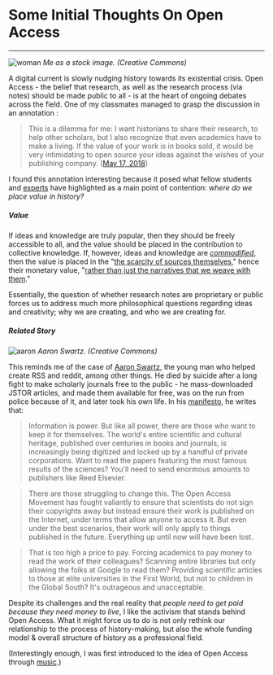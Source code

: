 # Some Initial Thoughts On Open Access
___
![woman](https://images.pexels.com/photos/1065704/pexels-photo-1065704.jpeg?cs=srgb&dl=adult-african-afro-1065704.jpg&fm=jpg "woman")
*Me as a stock image. (Creative Commons)*

A digital current is slowly nudging history towards its existential crisis. Open Access - the belief that research, as well as the research process (via notes) should be made public to all - is at the heart of ongoing debates across the field. One of my classmates managed to grasp the discussion in an annotation :
> This is a dilemma for me: I want historians to share their research, to help other scholars, but I also recognize that even academics have to make a living. If the value of your work is in books sold, it would be very intimidating to open source your ideas against the wishes of your publishing company. ([May 17, 2018][3])

I found this annotation interesting because it posed what fellow students and [experts][6] have highlighted as a main point of contention: *where do we place value in history?* 

##### Value 
If ideas and knowledge are truly popular, then they should be freely accessible to all, and the value should be placed in the contribution to collective knowledge. If, however, ideas and knowledge are *[commodified][7]*, then the value is placed in the "[the scarcity of sources themselves][4]," hence their monetary value, "[rather than just the narratives that we weave with them][4]."

Essentially, the question of whether research notes are proprietary or public forces us to address much more philosophical questions regarding ideas and creativity; why we are creating, and who we are creating for. 

##### Related Story
![aaron](https://upload.wikimedia.org/wikipedia/commons/f/fb/Aaron_Swartz_4_at_Boston_Wikipedia_Meetup%2C_2009-08-18.jpg "aaron")
*Aaron Swartz. (Creative Commons)* 

This reminds me of the case of [Aaron Swartz][1], the young man who helped create RSS and reddit, among other things. He died by suicide after a long fight to make scholarly journals free to the public - he mass-downloaded JSTOR articles, and made them available for free, was on the run from police because of it, and later took his own life. In his [manifesto][2], he writes that: 
> Information is power. But like all power, there are those who want to keep it for themselves. The world's entire scientific and cultural heritage, published over centuries in books and journals, is increasingly being digitized and locked up by a handful of private corporations. Want to read the papers featuring the most famous results of the sciences? You'll need to send enormous amounts to publishers like Reed Elsevier. 

> There are those struggling to change this. The Open Access Movement has fought 
valiantly to ensure that scientists do not sign their copyrights away but instead ensure their work is published on the Internet, under terms that allow anyone to access it. But even under the best scenarios, their work will only apply to things published in the future. Everything up until now will have been lost. 

> That is too high a price to pay. Forcing academics to pay money to read the work of their colleagues? Scanning entire libraries but only allowing the folks at Google to read them? Providing scientific articles to those at elite universities in the First World, but not to children in the Global South? It's outrageous and unacceptable. 

Despite its challenges and the real reality that *people need to get paid because they need money to live*, I like the activism that stands behind Open Access. What it might force us to do is not only rethink our relationship to the process of history-making, but also the whole funding model & overall structure of history as a professional field.

(Interestingly enough, I was first introduced to the idea of Open Access through [music][8].)

[1]:https://newrepublic.com/article/112418/aaron-swartz-suicide-why-he-broke-jstor-and-mit
[2]:http://archive.org/stream/GuerillaOpenAccessManifesto/Goamjuly2008_djvu.txt
[3]:https://hyp.is/DDITnFoKEeik0IMazTE69g/michellemoravec.com/michelle-moravec/
[4]:https://ianmilligan.ca/2014/10/23/sshrcs-research-data-archiving-policy-and-historians/
[6]:https://ianmilligan.ca/2014/10/23/sshrcs-research-data-archiving-policy-and-historians/#annotations:2JLDUFh6EeiBxm-Gjg6eQg
[7]:http://michellemoravec.com/michelle-moravec/
[8]:https://pitchfork.com/features/oped/how-to-be-a-responsible-music-fan-in-the-age-of-streaming/